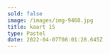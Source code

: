 ```yaml
---
sold: false
image: /images/img-9468.jpg
title: kaart 15
type: Pastel
date: 2022-04-07T08:01:28.645Z
---
```

